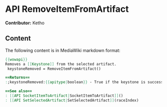 # API RemoveItemFromArtifact

**Contributor:** Ketho

## Content

The following content is in MediaWiki markdown format:

```mediawiki
{{wowapi}}
Removes a [[Keystone]] from the selected artifact.
 keystoneRemoved = RemoveItemFromArtifact()

==Returns==
:;keystoneRemoved:{{apitype|boolean}} - True if the keystone is successfully removed.

==See also==
: [[API SocketItemToArtifact|SocketItemToArtifact]]()
: [[API SetSelectedArtifact|SetSelectedArtifact]](raceIndex)
```